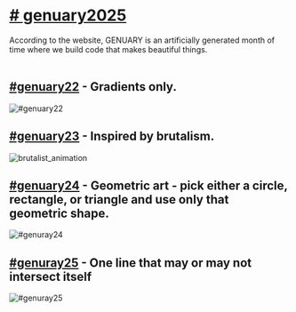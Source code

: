 # [# genuary2025](https://genuary.art/)</br>
According to the website, GENUARY is an artificially generated month of time where we build code that makes beautiful things.</br></br>

## [#genuary22](https://github.com/sndaba/genuary2025/tree/main/genuary22) - Gradients only.
![#genuary22](https://github.com/user-attachments/assets/574a6327-5e36-4dbf-8805-b20d9af6105d)

## [#genuary23](https://github.com/sndaba/genuary2025/tree/main/%23genuray23) - Inspired by brutalism.
![brutalist_animation](https://github.com/user-attachments/assets/74becc94-4cb4-48aa-9d35-c86b6e64e8d2)

## [#genuary24](https://github.com/sndaba/genuary2025/tree/main/genuray24) - Geometric art - pick either a circle, rectangle, or triangle and use only that geometric shape.
![#genuray24](https://github.com/user-attachments/assets/f3233453-f81a-438b-95dd-33de4eb91a37)

## [#genuray25](https://github.com/sndaba/genuary2025/tree/main/genuray25) - One line that may or may not intersect itself
![#genuray25](https://github.com/user-attachments/assets/599916ff-852e-47c4-937d-1009cb773aac)

